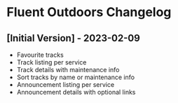 # Fluent Outdoors Changelog

## [Initial Version] - 2023-02-09

- Favourite tracks
- Track listing per service
- Track details with maintenance info
- Sort tracks by name or maintenance info
- Announcement listing per service
- Announcement details with optional links
